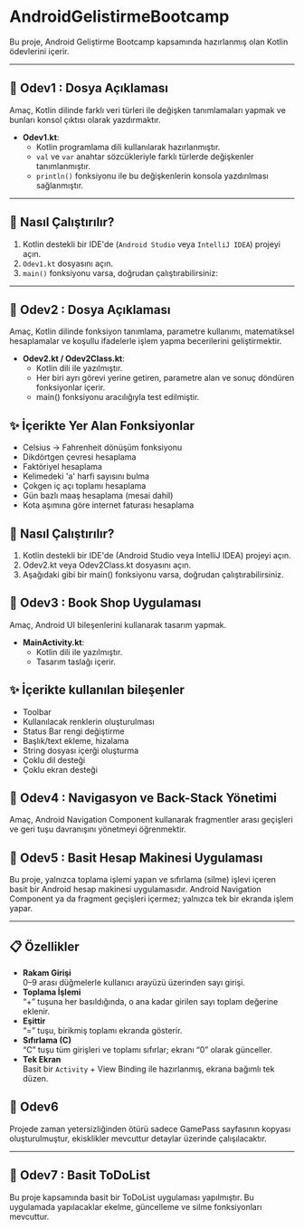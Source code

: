 # AndroidGelistirmeBootcamp 

Bu proje, Android Geliştirme Bootcamp kapsamında hazırlanmış olan Kotlin ödevlerini içerir.  


---

## 📁 Odev1 : Dosya Açıklaması
Amaç, Kotlin dilinde farklı veri türleri ile değişken tanımlamaları yapmak ve bunları konsol çıktısı olarak yazdırmaktır.
- **Odev1.kt**: 
  - Kotlin programlama dili kullanılarak hazırlanmıştır.
  - `val` ve `var` anahtar sözcükleriyle farklı türlerde değişkenler tanımlanmıştır.
  - `println()` fonksiyonu ile bu değişkenlerin konsola yazdırılması sağlanmıştır.

---


## 🚀 Nasıl Çalıştırılır?

1. Kotlin destekli bir IDE'de (`Android Studio` veya `IntelliJ IDEA`) projeyi açın.
2. `Odev1.kt` dosyasını açın.
3. `main()` fonksiyonu varsa, doğrudan çalıştırabilirsiniz:

---

## 📁 Odev2 : Dosya Açıklaması
Amaç, Kotlin dilinde fonksiyon tanımlama, parametre kullanımı, matematiksel hesaplamalar ve koşullu ifadelerle işlem yapma becerilerini geliştirmektir.
- **Odev2.kt / Odev2Class.kt**:
  - Kotlin dili ile yazılmıştır.
  - Her biri ayrı görevi yerine getiren, parametre alan ve sonuç döndüren fonksiyonlar içerir.
  - main() fonksiyonu aracılığıyla test edilmiştir.

## ✨ İçerikte Yer Alan Fonksiyonlar
- Celsius → Fahrenheit dönüşüm fonksiyonu
- Dikdörtgen çevresi hesaplama
- Faktöriyel hesaplama
- Kelimedeki 'a' harfi sayısını bulma
- Çokgen iç açı toplamı hesaplama
- Gün bazlı maaş hesaplama (mesai dahil)
- Kota aşımına göre internet faturası hesaplama

## 🚀 Nasıl Çalıştırılır?
1. Kotlin destekli bir IDE'de (Android Studio veya IntelliJ IDEA) projeyi açın.
2. Odev2.kt veya Odev2Class.kt dosyasını açın.
3. Aşağıdaki gibi bir main() fonksiyonu varsa, doğrudan çalıştırabilirsiniz.

## 📁 Odev3 : Book Shop Uygulaması
Amaç, Android UI bileşenlerini kullanarak tasarım yapmak.
- **MainActivity.kt**:
  - Kotlin dili ile yazılmıştır.
  - Tasarım taslağı içerir.
  

## ✨ İçerikte kullanılan bileşenler
- Toolbar
- Kullanılacak renklerin oluşturulması
- Status Bar rengi değiştirme
- Başlık/text ekleme, hizalama
- String dosyası içerği oluşturma
- Çoklu dil desteği
- Çoklu ekran desteği

## 📁 Odev4 : Navigasyon ve Back-Stack Yönetimi
Amaç, Android Navigation Component kullanarak fragmentler arası geçişleri ve geri tuşu davranışını yönetmeyi öğrenmektir.

## 📁 Odev5 : Basit Hesap Makinesi Uygulaması
Bu proje, yalnızca toplama işlemi yapan ve sıfırlama (silme) işlevi içeren basit bir Android hesap makinesi uygulamasıdır. Android Navigation Component ya da fragment geçişleri içermez; yalnızca tek bir ekranda işlem yapar.

---

## 📋 Özellikler

- **Rakam Girişi**  
  0–9 arası düğmelerle kullanıcı arayüzü üzerinden sayı girişi.
- **Toplama İşlemi**  
  “+” tuşuna her basıldığında, o ana kadar girilen sayı toplam değerine eklenir.
- **Eşittir**  
  “=” tuşu, birikmiş toplamı ekranda gösterir.
- **Sıfırlama (C)**  
  “C” tuşu tüm girişleri ve toplamı sıfırlar; ekranı “0” olarak günceller.
- **Tek Ekran**  
  Basit bir `Activity` + View Binding ile hazırlanmış, ekrana bağımlı tek düzen.

## 📁 Odev6
Projede zaman yetersizliğinden ötürü sadece GamePass sayfasının kopyası oluşturulmuştur, ekisklikler mevcuttur detaylar üzerinde çalışılacaktır. 

---

## 📁 Odev7 : Basit ToDoList
Bu proje kapsamında basit bir ToDoList uygulaması yapılmıştır. Bu uygulamada yapılacaklar ekelme, güncelleme ve silme fonksiyonları mevcuttur.





